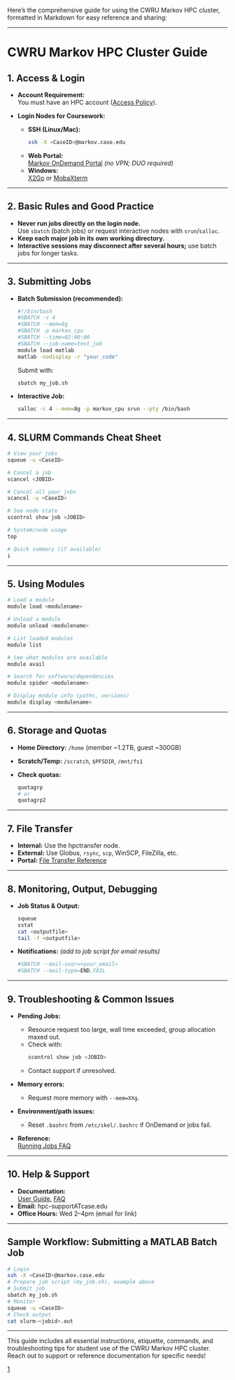 Here’s the comprehensive guide for using the CWRU Markov HPC cluster, formatted in Markdown for easy reference and sharing:

***

# CWRU Markov HPC Cluster Guide

## 1. Access & Login

- **Account Requirement:**  
  You must have an HPC account ([Access Policy](https://sites.google.com/a/case.edu/hpcc/hpc-cluster/quick-start/access-policy)).

- **Login Nodes for Coursework:**  
  - **SSH (Linux/Mac):**
    ```bash
    ssh -X <CaseID>@markov.case.edu
    ```
  - **Web Portal:**  
    [Markov OnDemand Portal](https://ondemand-markov.case.edu/) *(no VPN; DUO required)*
  - **Windows:**  
    [X2Go](https://sites.google.com/a/case.edu/hpcc/hpc-cluster/hpc-visual-access/x2go) or [MobaXterm](https://sites.google.com/a/case.edu/hpcc/hpc-cluster/hpc-visual-access/mobaxterm)

***

## 2. Basic Rules and Good Practice

- **Never run jobs directly on the login node.**  
  Use `sbatch` (batch jobs) or request interactive nodes with `srun`/`salloc`.
- **Keep each major job in its own working directory.**
- **Interactive sessions may disconnect after several hours;** use batch jobs for longer tasks.

***

## 3. Submitting Jobs

- **Batch Submission (recommended):**

    ```bash
    #!/bin/bash
    #SBATCH -c 4
    #SBATCH --mem=8g
    #SBATCH -p markov_cpu
    #SBATCH --time=02:00:00
    #SBATCH --job-name=test_job
    module load matlab
    matlab -nodisplay -r "your_code"
    ```
    Submit with:
    ```bash
    sbatch my_job.sh
    ```

- **Interactive Job:**

    ```bash
    salloc -c 4 --mem=8g -p markov_cpu srun --pty /bin/bash
    ```

***

## 4. SLURM Commands Cheat Sheet

```bash
# View your jobs
squeue -u <CaseID>

# Cancel a job
scancel <JOBID>

# Cancel all your jobs
scancel -u <CaseID>

# See node state
scontrol show job <JOBID>

# System/node usage
top

# Quick summary (if available)
i
```

***

## 5. Using Modules

```bash
# Load a module
module load <modulename>

# Unload a module
module unload <modulename>

# List loaded modules
module list

# See what modules are available
module avail

# Search for software/dependencies
module spider <modulename>

# Display module info (paths, versions)
module display <modulename>
```

***

## 6. Storage and Quotas

- **Home Directory:** `/home` (member ~1.2TB, guest ~300GB)
- **Scratch/Temp:** `/scratch`, `$PFSDIR`, `/mnt/fs1`
- **Check quotas:**

    ```bash
    quotagrp
    # or
    quotagrp2
    ```

***

## 7. File Transfer

- **Internal:** Use the hpctransfer node.
- **External:** Use Globus, `rsync`, `scp`, WinSCP, FileZilla, etc.
- **Portal:** [File Transfer Reference](https://sites.google.com/a/case.edu/hpcc/data-transfer)

***

## 8. Monitoring, Output, Debugging

- **Job Status & Output:**

    ```bash
    squeue
    sstat
    cat <outputfile>
    tail -f <outputfile>
    ```

- **Notifications:** *(add to job script for email results)*

    ```bash
    #SBATCH --mail-user=<your_email>
    #SBATCH --mail-type=END,FAIL
    ```

***

## 9. Troubleshooting & Common Issues

- **Pending Jobs:**
    - Resource request too large, wall time exceeded, group allocation maxed out.
    - Check with:
      ```bash
      scontrol show job <JOBID>
      ```
    - Contact support if unresolved.

- **Memory errors:**  
    - Request more memory with `--mem=XXg`.

- **Environment/path issues:**  
    - Reset `.bashrc` from `/etc/skel/.bashrc` if OnDemand or jobs fail.

- **Reference:**  
    [Running Jobs FAQ](https://sites.google.com/a/case.edu/hpcc/guides-and-training/faqs/running-jobs)

***

## 10. Help & Support

- **Documentation:**  
  [User Guide](https://sites.google.com/a/case.edu/hpcc/hpc-cluster/quick-start), [FAQ](https://sites.google.com/a/case.edu/hpcc/guides-and-training/faqs/running-jobs)
- **Email:** hpc-supportATcase.edu
- **Office Hours:** Wed 2–4pm (email for link)

***

## Sample Workflow: Submitting a MATLAB Batch Job

```bash
# Login
ssh -X <CaseID>@markov.case.edu
# Prepare job script (my_job.sh), example above
# Submit job
sbatch my_job.sh
# Monitor
squeue -u <CaseID>
# Check output
cat slurm-<jobid>.out
```

***

This guide includes all essential instructions, etiquette, commands, and troubleshooting tips for student use of the CWRU Markov HPC cluster. Reach out to support or reference documentation for specific needs!

[1](https://sites.google.com/a/case.edu/hpcc/home)